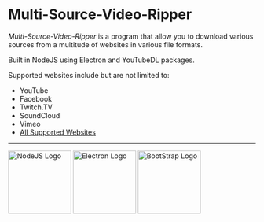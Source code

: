 # Multi-Source-Video-Ripper

*Multi-Source-Video-Ripper* is a program that allow you to download various sources from a multitude of websites in various file formats.

Built in NodeJS using Electron and YouTubeDL packages.

Supported websites include but are not limited to:
- YouTube
- Facebook
- Twitch.TV
- SoundCloud
- Vimeo
- [All Supported Websites](https://rg3.github.io/youtube-dl/supportedsites.html)

***

<img src="http://pluspng.com/img-png/nodejs-logo-png-node-js-development-296.png" style="display:inline-block" alt="NodeJS Logo" width="128px">

<img src="https://www.technicalpursuit.com/docs/images/electron.png" style="display:inline-block" alt="Electron Logo" width="128px">

<img src="https://getbootstrap.com/docs/4.1/assets/img/bootstrap-stack.png" style="display:inline-block" alt="BootStrap Logo" width="128px">
